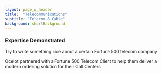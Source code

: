 ```yaml
---
layout: page_w_header
title:  "Telecommunications"
subtitle: "Telecom & Cable"
background: shortBackground
---
```


### Expertise Demonstrated

Try to write something nice about a certain Fortune 500 telecom company

Ocelot partnered with a Fortune 500 Telecom Client to help them deliver a modern ordering solution for their Call Centers
